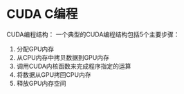 # CUDA C编程

CUDA编程结构：
一个典型的CUDA编程结构包括5个主要步骤：
1. 分配GPU内存
2. 从CPU内存中拷贝数据到GPU内存
3. 调用CUDA内核函数来完成程序指定的运算
4. 将数据从GPU拷回CPU内存
5. 释放GPU内存空间